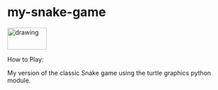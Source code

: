 # my-snake-game

<div>
  <a>
  <img src="https://media1.giphy.com/media/9PhdJO4CMfyfXDCnko/giphy.gif](https://www.zocalopublicsquare.org/wp-content/uploads/2022/02/nostalgia-L.jpg" alt="drawing" width="90" height=50>
  </a>
</div>

How to Play:




My version of the classic Snake game using the turtle graphics python module.
